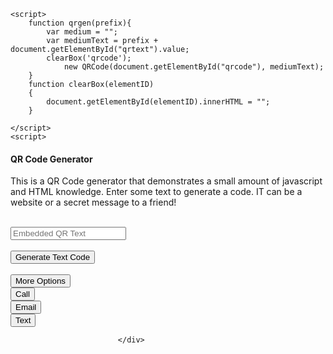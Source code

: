  <script src="https://cdn.rawgit.com/davidshimjs/qrcodejs/gh-pages/qrcode.min.js"></script>
    <script>
        function qrgen(prefix){
            var medium = "";
            var mediumText = prefix + document.getElementById("qrtext").value;
            clearBox('qrcode');
                new QRCode(document.getElementById("qrcode"), mediumText);
        }
        function clearBox(elementID)
        {
            document.getElementById(elementID).innerHTML = "";
        }

    </script>
    <script>
 
  <h4 class="text-white">QR Code Generator</h4>
                            <p class="mb-0 text-white-50">This is a QR Code generator that demonstrates a small amount of javascript and HTML knowledge.
                            Enter some text to generate a code. IT can be a website or a secret message to a friend!</p>
                           <br />
                            <input id="qrtext" type="text" placeholder="Embedded QR Text" />
                            <br /><br />
                            <button onclick="qrgen('')">Generate Text Code</button><br /><br />
                            <div class="dropdown">
                                <button onclick="myFunction()" class="dropbtn">More Options</button>
                                <div id="myDropdown" class="dropdown-content">
                                    <button id="call" onclick="qrgen('tel:')">Call</button><br />
                                    <button id="email" onclick="qrgen('mailto:')">Email</button><br />
                                    <button id="text" onclick="qrgen('sms:')">Text</button>
                                </div>

                            </div>
